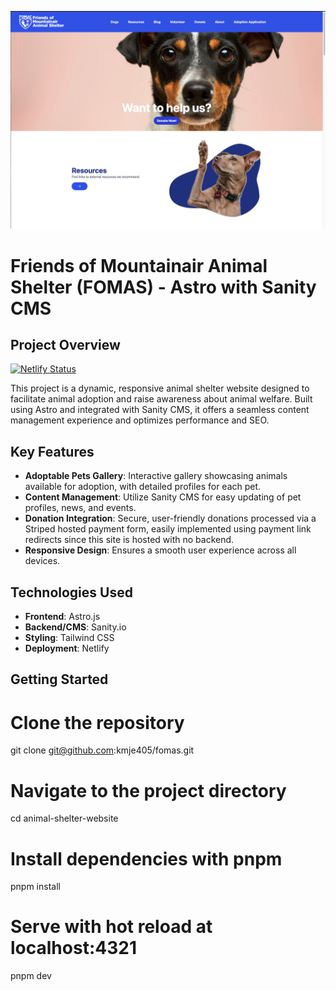 ![Homepage Screenshot](frontend/public/fomas_home_screenshot.png)

# Friends of Mountainair Animal Shelter (FOMAS) - Astro with Sanity CMS

## Project Overview
[![Netlify Status](https://api.netlify.com/api/v1/badges/e4557a8a-2b79-4b43-8d2a-6daf997c251e/deploy-status)](https://app.netlify.com/sites/fomas/deploys)


This project is a dynamic, responsive animal shelter website designed to facilitate animal adoption and raise awareness about animal welfare. Built using Astro and integrated with Sanity CMS, it offers a seamless content management experience and optimizes performance and SEO.

## Key Features

- **Adoptable Pets Gallery**: Interactive gallery showcasing animals available for adoption, with detailed profiles for each pet.
- **Content Management**: Utilize Sanity CMS for easy updating of pet profiles, news, and events.
- **Donation Integration**: Secure, user-friendly donations processed via a Striped hosted payment form, easily implemented using payment link redirects since this site is hosted with no backend.
- **Responsive Design**: Ensures a smooth user experience across all devices.

## Technologies Used

- **Frontend**: Astro.js
- **Backend/CMS**: Sanity.io
- **Styling**: Tailwind CSS
- **Deployment**: Netlify

## Getting Started

# Clone the repository
git clone git@github.com:kmje405/fomas.git

# Navigate to the project directory
cd animal-shelter-website

# Install dependencies with pnpm
pnpm install

# Serve with hot reload at localhost:4321
pnpm dev